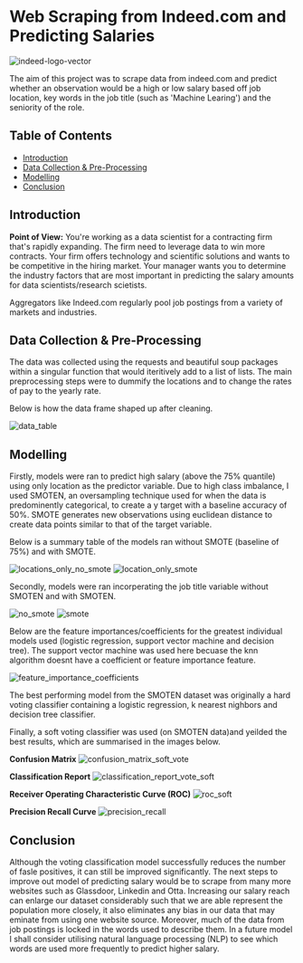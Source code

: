# Web Scraping from Indeed.com and Predicting Salaries

![indeed-logo-vector](https://user-images.githubusercontent.com/76961031/117969713-af386980-b31f-11eb-860f-6b65711181d2.png)

The aim of this project was to scrape data from indeed.com and predict whether an observation would be a high or low salary based off job location, key words in the job title (such as 'Machine Learing') and the seniority of the role.

## Table of Contents
- [Introduction](#introduction)
- [Data Collection & Pre-Processing](#data-collection---pre-processing)
- [Modelling](#modelling)
- [Conclusion](#conclusion)



## Introduction

**Point of View:** You're working as a data scientist for a contracting firm that's rapidly expanding. The firm need to leverage data to win more contracts. Your firm offers technology and scientific solutions and wants to be competitive in the hiring market. Your manager wants you to determine the industry factors that are most important in predicting the salary amounts for data scientists/research scietists.

Aggregators like Indeed.com regularly pool job postings from a variety of markets and industries.

## Data Collection & Pre-Processing

The data was collected using the requests and beautiful soup packages within a singular function that would iteritively add to a list of lists. 
The main preprocessing steps were to dummify the locations and to change the rates of pay to the yearly rate.

Below is how the data frame shaped up after cleaning.

![data_table](https://user-images.githubusercontent.com/76961031/117983271-b155f480-b32e-11eb-86c7-6a428a12cbe4.png)


## Modelling

Firstly, models were ran to predict high salary (above the 75% quantile) using only location as the predictor variable. Due to high class imbalance, I used SMOTEN, an oversampling technique used for when the data is predominently categorical, to create a y target with a baseline accuracy of 50%. SMOTE generates new observations using euclidean distance to create data points similar to that of the target variable.

Below is a summary table of the models ran without SMOTE (baseline of 75%) and with SMOTE.

![locations_only_no_smote](https://user-images.githubusercontent.com/76961031/117980928-5d4a1080-b32c-11eb-9fe5-7268a4081748.png)
![location_only_smote](https://user-images.githubusercontent.com/76961031/117980956-65a24b80-b32c-11eb-996e-d33b03c43869.png)

Secondly, models were ran incorperating the job title variable without SMOTEN and with SMOTEN.

![no_smote](https://user-images.githubusercontent.com/76961031/117981907-62f42600-b32d-11eb-9030-4974fa314175.png)
![smote](https://user-images.githubusercontent.com/76961031/117981930-6687ad00-b32d-11eb-9391-dad59f3179dd.png)


Below are the feature importances/coefficients for the greatest individual models used (logistic regression, support vector machine and decision tree). The support vector machine was used here becuase the knn algorithm doesnt have a coefficient or feature importance feature.

![feature_importance_coefficients](https://user-images.githubusercontent.com/76961031/117983521-f417cc80-b32e-11eb-9f9e-7a07e1af7c37.png)


The best performing model from the SMOTEN dataset was originally a hard voting classifier containing a logistic regression, k nearest nighbors and decision tree classifier.

Finally, a soft voting classifier was used (on SMOTEN data)and yeilded the best results, which are summarised in the images below.

**Confusion Matrix**
![confusion_matrix_soft_vote](https://user-images.githubusercontent.com/76961031/117983305-badf5c80-b32e-11eb-8e67-8dcc80540b3d.png)


**Classification Report**
![classification_report_vote_soft](https://user-images.githubusercontent.com/76961031/117989125-f7618700-b333-11eb-88dc-88a8c33024b9.png)

**Receiver Operating Characteristic Curve (ROC)**
![roc_soft](https://user-images.githubusercontent.com/76961031/117989596-5d4e0e80-b334-11eb-81d6-62c44ea9b6ac.png)

**Precision Recall Curve**
![precision_recall](https://user-images.githubusercontent.com/76961031/117989706-75be2900-b334-11eb-9e48-3e7c8cfeb7e1.png)


## Conclusion
Although the voting classification model successfully reduces the number of fasle positives, it can still be improved significantly. The next steps to improve out model of predicting salary would be to scrape from many more websites such as Glassdoor, Linkedin and Otta. Increasing our salary reach can enlarge our dataset considerably such that we are able represent the population more closely, it also eliminates any bias in our data that may eminate from using one website source. Moreover, much of the data from job postings is locked in the words used to describe them. In a future model I shall consider utilising natural language processing (NLP) to see which words are used more frequently to predict higher salary.



